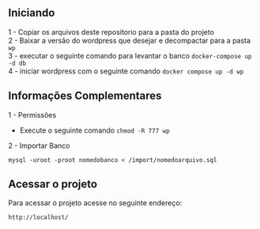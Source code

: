 ## Iniciando
1 - Copiar os arquivos deste repositorio para a pasta do projeto  
2 - Baixar a versão do wordpress que desejar e decompactar para a pasta `wp`  
3 - executar o seguinte comando para levantar o banco `docker-compose up -d db`  
4 - iniciar wordpress com o seguinte comando `docker compose up -d wp`  

## Informações Complementares
1 - Permissões
- Execute o seguinte comando `chmod -R 777 wp`

2 - Importar Banco  
```
mysql -uroot -proot nomedobanco < /import/nomedoarquivo.sql
```

## Acessar o projeto
Para acessar o projeto acesse no seguinte endereço:
```
http://localhost/
```
